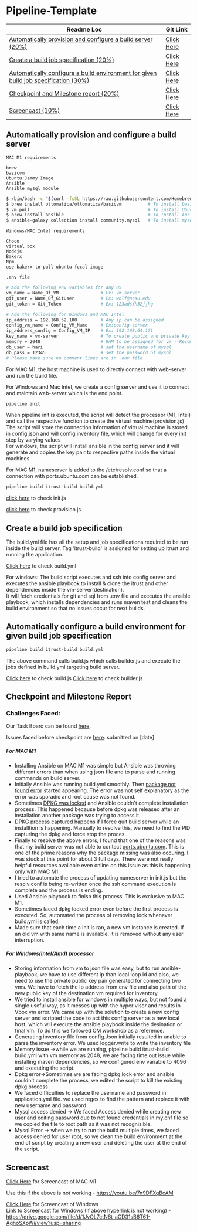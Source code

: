 # Pipeline-Template
| Readme Loc | Git Link |
| ----- | ----- |
| [Automatically provision and configure a build server (20%)](#provision_tag) | [Click Here](/lib/provision.js) |
| [Create a build job specification (20%)](#buildjob_tag) | [Click Here](/lib/build.yml) |
| [Automatically configure a build environment for given build job specification (30%)](#buildenv_tag) | [Click Here](/lib/builder.js) |
| [Checkpoint and Milestone report (20%)](#milestone_tag) | [Click Here](#milestone_tag) |
| [Screencast (10%)](#screencast_tag) | [Click Here](#screencast_tag)|


<a name = "provision_tag"></a>
## Automatically provision and configure a build server

```MAC M1 requirements```
```text
brew
basicvm
Ubuntu:Jammy Image
Ansible
Ansible mysql module
```
``` bash
$ /bin/bash -c "$(curl -fsSL https://raw.githubusercontent.com/Homebrew/install/HEAD/install.sh)" # To install brew
$ brew install ottomatica/ottomatica/basicvm          # To install basicvm
$ vm pull                                             # To install Ubuntu:Jammy image -- Downloads to ~/.basicvm/BaseImages/Ubuntu/Jammy
$ brew install ansible                                # To Install Ansible
$ ansible-galaxy collection install community.mysql   # To install mysql module for playbook
```
```Windows/MAC Intel requirements```
```text
Choco
Virtual box
Nodejs
Bakerx
Npm
use bakerx to pull ubuntu focal image

```

```.env file```
```bash
# Add the following env variables for any OS
vm_name = Name_Of_VM                # Ex: vm-server
git_user = Name_Of_GitUser          # Ex: wolf@ncsu.edu
git_token = Git_Token               # Ex: 123adsfh32jjhg

# Add the following for Windows and MAC Intel
ip_address = 192.168.52.100         # Any ip can be assigned
config_vm_name = Config_VM_Name     # Ex:config-server
ip_address_config = Config_VM_IP    # Ex: 192.168.64.121
key_name = vm-server                # To create public and private key
memory = 2048                       # RAM to be assigned for vm --Recommended to use atleast 2GB
db_user = hari                      # set the username of mysql
db_pass = 12345                     # set the password of mysql 
# Please make sure no comment lines are in .env file
```

For MAC M1, the host machine is used to directly connect with web-server and run the build file.

For Windows and Mac Intel, we create a config server and use it to connect and maintain web-server which is the end point.

```bash
pipeline init
```
When pipeline init is executed, the script will detect the processor (M1, Intel) and call the respective function to create the virtual machine(provision.js)</br>
The script will store the connection information of virtual machine is stored in config.json and will config inventory file, which will change for every init step by varying values </br>
For windows, the script will install ansible in the config server and it will generate and copies the key pair to respective paths inside the virtual machines.</br>


For MAC M1, nameserver is added to the /etc/resolv.conf so that a connection with ports.ubuntu.com can be established.</br>

```bash
pipeline build itrust-build build.yml
```
[click here](/commands/init.js) to check init.js

[click here](/lib/provision.js) to check provision.js

<a name = "buildjob_tag"></a>

## Create a build job specification

The build.yml file has all the setup and job specifications required to be run inside the build server. Tag 'itrust-build' is assigned for setting up itrust and running the application.

[Click here](/lib/build.yml) to check build.yml

<a name = "buildenv_tag"></a>
For windows: The build script executes and ssh into config server and executes the ansible playbook to install & clone the itrust and other dependencies inside the vm-server(destination).</br>
It will fetch credentials for git and sql from .env file and executes the ansible playbook, which installs dependencies and runs maven test and cleans the build environment so that no issues occur for next builds.</br>

## Automatically configure a build environment for given build job specification

```bash
pipeline build itrust-build build.yml
```

The above command calls build.js which calls builder.js and execute the jobs defined in build.yml targeting build server.

[Click here](/commands/build.js) to check build.js
[Click here](/lib/builder.js) to check builder.js

<a name = "milestone_tag"></a>

## Checkpoint and Milestone Report

### Challenges Faced:

Our Task Board can be found [here](https://github.ncsu.edu/CSC-DevOps-S22/DEVOPS-14/projects/1).

Issues faced before checkpoint are [here](/CHECKPOINT-M1.md). submitted on [date]

##### For MAC M1
*   Installing Ansible on MAC M1 was simple but Ansible was throwing different errors than when using json file and to parse and running commands on build server.
*   Initially Ansible was running build.yml smoothly. Then [package not found error](/Pictures/Errors/Package%20Matching%20-%202.png) started appearing. The error was not self explanatory as the error was sporadic and root cause was not found.
*   Sometimes [DPKG was locked](/Pictures/Errors/DPKG%20Process%20Held.png) and Ansible couldn't complete installation process. This happened because before dpkg was released after an installation another package was trying to access it.
*   [DPKG process captured](/Pictures/Errors/DPKG%20Subprocess.png) happens if I force quit build server while an installtion is happening. Manually to resolve this, we need to find the PID capturing the dpkg and force stop the proces.
*   Finally to resolve the above errors, I found that one of the reasons was that my build server was not able to contact [ports.ubuntu.com](/Pictures/Errors/Ports.png). This is one of the prime reasons why the package missing was also occuring. I was stuck at this point for about 3 full days. There were not really helpful resources available even online on this issue as this is happening only with MAC M1.
*   I tried to automate the process of updating nameserver in init.js but the resolv.conf is being re-written once the ssh command execution is complete and the process is ending.
*   Used Ansible playbook to finish this process. This is exclusive to MAC M1.
*   Sometimes faced dpkg locked error even before the first process is executed. So, automated the process of removing lock whenever build.yml is called.
*   Made sure that each time a init is ran, a new vm instance is created. If an old vm with same name is available, it is removed without any user interruption.

##### For Windows(Intel/Amd) processor
*   Storing information from vm to json file was easy, but to run ansible-playbook, we have to use different ip than local loop id and also, we need to use the private public key pair generated for connecting two vms.  We have to fetch the Ip address from env file and also path of the new public key  of the destination vm required for inventory.</br>
*   We tried to install ansible for windows in multiple ways, but not found a single useful way, as it messes up with the hyper visor and results in Vbox vm error. We came up with the solution to create a new config server and scripted the code to act this config server as a new local host, which will execute the ansible playbook inside the desination or final vm. To do this we followed CM workshop as a reference.
*   Generating inventory file from config.Json initially resulted in unable to parse  the inventory error. We used logger.write to write the inventory file</br>
*   Memory issue ->while we are running, pipeline build itrust-build build.yml with vm memory as 2048, we are facing time out issue while installing maven dependencies, so we configured env variable to 4096 and executing the script.</br>
*   Dpkg error->Sometimes we are facing dpkg lock error and ansible couldn’t complete the process, we edited the script to kill the existing dpkg process </br>
*   We faced difficulties to replace the username and password in application.yml file. we used regex to find the pattern and replace it with new username and password.
*   Mysql access denied -> We faced Access denied while creating new user and editing password due to not found credentials in.my.cnf file so we copied the file to root path as it was not recognisible.
*   Mysql Error -> when we try to run the build multiple times, we faced access denied for user root, so we clean the build environment at the end of script by creating a new user and deleting the user at the end of the script.


<a name = "screencast_tag"></a>
## Screencast 
[Click Here](https://youtu.be/7n9DFXqBcAM) for Screencast of MAC M1

Use this if the above is not working - https://youtu.be/7n9DFXqBcAM

[Click Here](https://drive.google.com/file/d/1JvOL7ctN6t-aCD31sB6T61-AghoSXpWi/view?usp=sharing) for Screencast of Windows
<br>
Link to Screencast for Windows (If above hyperlink is not working) - https://drive.google.com/file/d/1JvOL7ctN6t-aCD31sB6T61-AghoSXpWi/view?usp=sharing
